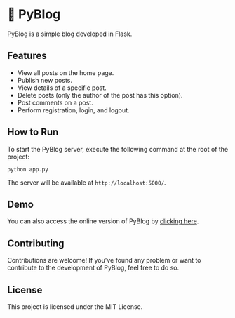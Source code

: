# 📝 PyBlog

PyBlog is a simple blog developed in Flask.

## Features

- View all posts on the home page.
- Publish new posts.
- View details of a specific post.
- Delete posts (only the author of the post has this option).
- Post comments on a post.
- Perform registration, login, and logout.

## How to Run

To start the PyBlog server, execute the following command at the root of the project:

```shell
python app.py
```

The server will be available at `http://localhost:5000/`.

## Demo

You can also access the online version of PyBlog by [clicking here](https://lacorte.pythonanywhere.com/).

## Contributing

Contributions are welcome! If you've found any problem or want to contribute to the development of PyBlog, feel free to do so.

## License

This project is licensed under the MIT License.
